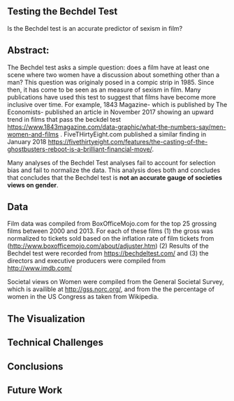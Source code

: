 ## Testing the Bechdel Test
Is the Bechdel test is an accurate predictor of sexism in film?


## Abstract: 
The Bechdel test asks a simple question: does a film have at least one scene where two women have a discussion about something other than a man? This question was originaly posed in a compic strip in 1985. Since then, it has come to be seen as an measure of sexism in film. 
Many publications have used this test to suggest that films have become more inclusive over time. For example, 1843 Magazine- which is published by The Economists- published an article in November 2017 showing an upward trend in films that pass the beckdel test https://www.1843magazine.com/data-graphic/what-the-numbers-say/men-women-and-films . FiveTHirtyEight.com published a similar finding in January 2018 https://fivethirtyeight.com/features/the-casting-of-the-ghostbusters-reboot-is-a-brilliant-financial-move/. 

Many analyses of the Bechdel Test analyses fail to account for selection bias and fail to normalize the data. This analysis does both and concludes that concludes that the Bechdel test is **not an accurate gauge of societies views on gender**.

## Data
Film data was compiled from BoxOfficeMojo.com for the top 25 grossing films between 2000 and 2013. For each of these films (1) the gross was normalized to tickets sold based on the inflation rate of film tickets from (http://www.boxofficemojo.com/about/adjuster.htm) (2) Results of the Bechdel test were recorded from https://bechdeltest.com/ and (3) the directors and executive producers were compiled from http://www.imdb.com/ 

Societal views on Women were compiled from the General Societal Survey, which is availible at http://gss.norc.org/, and from the the percentage of women in the US Congress as taken from Wikipedia. 

## The Visualization

## Technical Challenges

## Conclusions

## Future Work


